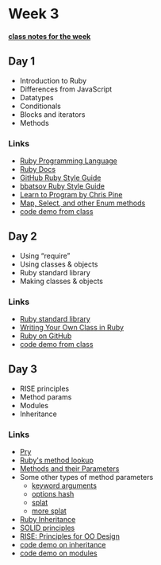 # Week 3

#### [class notes for the week](notes/)

## Day 1

- Introduction to Ruby
- Differences from JavaScript
- Datatypes
- Conditionals
- Blocks and iterators
- Methods

### Links

- [Ruby Programming Language](https://www.ruby-lang.org/en/)
- [Ruby Docs](http://ruby-doc.org/core-2.5.0/)
- [GitHub Ruby Style Guide](https://github.com/github/rubocop-github/blob/master/STYLEGUIDE.md)
- [bbatsov Ruby Style Guide](https://github.com/bbatsov/ruby-style-guide#source-code-layout)
- [Learn to Program by Chris Pine](https://pine.fm/LearnToProgram/)
- [Map, Select, and other Enum methods](http://www.eriktrautman.com/posts/ruby-explained-map-select-and-other-enumerable-methods)
- [code demo from class](notes/monday_class_demo.rb)

## Day 2

- Using “require”
- Using classes & objects
- Ruby standard library
- Making classes & objects

### Links

- [Ruby standard library](http://ruby-doc.org/stdlib-2.5.0/)
- [Writing Your Own Class in Ruby](http://rubylearning.com/satishtalim/writing_our_own_class_in_ruby.html)
- [Ruby on GitHub](https://github.com/topics/ruby)
- [code demo from class](notes/oop-phones)

## Day 3

- RISE principles
- Method params
- Modules
- Inheritance

### Links

- [Pry](https://github.com/pry/pry)
- [Ruby's method lookup](https://practicingruby.com/articles/method-lookup-1)
- [Methods and their Parameters](https://ruby-doc.com/docs/ProgrammingRuby/html/tut_methods.html)
- Some other types of method parameters
  - [keyword arguments](https://robots.thoughtbot.com/ruby-2-keyword-arguments)
  - [options hash](http://blog.rlmflores.me/blog/2012/07/16/method-with-options/)
  - [splat](https://devblast.com/b/ruby-splat-operator/)
  - [more splat](http://www.monkeyandcrow.com/blog/the_strange_ruby_splat/)
- [Ruby Inheritance](http://rubylearning.com/satishtalim/ruby_inheritance.html)
- [SOLID principles](https://robots.thoughtbot.com/back-to-basics-solid)
- [RISE: Principles for OO Design](notes/rise.rb)
- [code demo on inheritance](notes/demo-inheritance.rb)
- [code demo on modules](notes/demo-module.rb)
